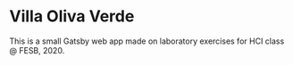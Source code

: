 <h1>Villa Oliva Verde</h1>
<p>This is a small Gatsby web app made on laboratory exercises for HCI class @ FESB, 2020.</p>

